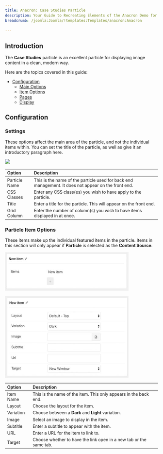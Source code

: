 ```yaml
---
title: Anacron: Case Studies Particle
description: Your Guide to Recreating Elements of the Anacron Demo for Joomla
breadcrumb: /joomla:Joomla/!templates:Templates/anacron:Anacron

---
```


## Introduction

The **Case Studies** particle is an excellent particle for displaying image content in a clean, modern way.

Here are the topics covered in this guide:

* [Configuration](#configuration)
    - [Main Options](#settings)
    - [Item Options](#particle-item-options)
    - [Pages](#pages)
    - [Display](#display)

## Configuration

### Settings 

These options affect the main area of the particle, and not the individual items within. You can set the title of the particle, as well as give it an introductory paragraph here.

![](assets/particle_casestudies2.jpg)

| Option            | Description                                                                                             |
| :-----            | :-----                                                                                                  |
| Particle Name     | This is the name of the particle used for back end management. It does not appear on the front end.     |
| CSS Classes       | Enter any CSS class(es) you wish to have apply to the particle.                                         |
| Title             | Enter a title for the particle. This will appear on the front end.                                      |
| Grid Column       | Enter the number of column(s) you wish to have items displayed in at once.                              |

### Particle Item Options

These items make up the individual featured items in the particle. Items in this section will only appear if **Particle** is selected as the **Content Source**.

![](assets/particle_casestudies3.jpeg)

![](assets/particle_casestudies4.jpeg)


| Option    | Description                                                        |
| :-----    | :-----                                                             |
| Item Name | This is the name of the item. This only appears in the back end.   |
| Layout    | Choose the layout for the item.                                    |
| Variation | Choose between a **Dark** and **Light** variation.                 |
| Image     | Select an image to display in the item.                            |
| Subtitle  | Enter a subtitle to appear with the item.                          |
| URL       | Enter a URL for the item to link to.                               |
| Target    | Choose whether to have the link open in a new tab or the same tab. |